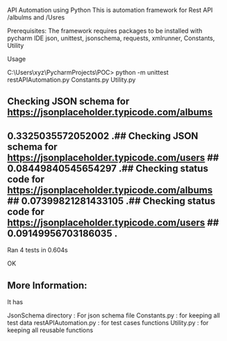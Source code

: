 API Automation using Python
This is automation framework for Rest API /albulms and /Usres

Prerequisites:
The framework requires packages to be installed with pycharm IDE json, unittest, jsonschema, requests, xmlrunner, Constants, Utility

Usage

C:\Users\xyz\PycharmProjects\POC> python -m unittest restAPIAutomation.py Constants.py Utility.py
## Checking JSON schema for https://jsonplaceholder.typicode.com/albums ##
0.3325035572052002
.## Checking JSON schema for https://jsonplaceholder.typicode.com/users ##
0.08449840545654297
.## Checking status code for https://jsonplaceholder.typicode.com/albums ##
0.07399821281433105
.## Checking status code for https://jsonplaceholder.typicode.com/users ##
0.09149956703186035
.
----------------------------------------------------------------------
Ran 4 tests in 0.604s

OK


## More Information:
It has

JsonSchema directory : For json schema file
Constants.py : for keeping all test data
restAPIAutomation.py : for test cases functions
Utility.py : for keeping all reusable functions
